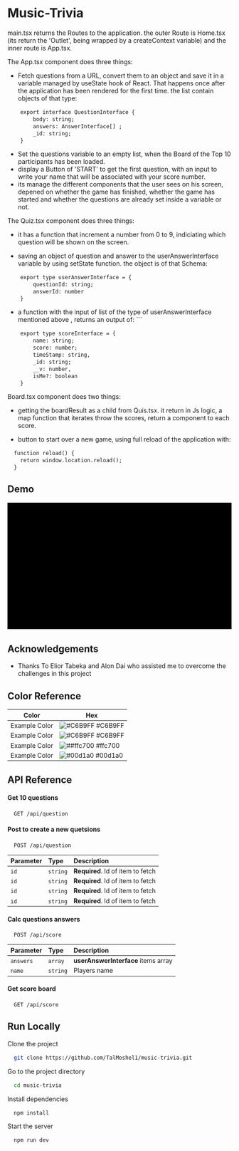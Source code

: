 
# Music-Trivia 

main.tsx returns the Routes to the application. the outer Route is
Home.tsx (its return the 'Outlet', being wrapped by a createContext variable) and the inner route is App.tsx.

The App.tsx component does three things: 
- Fetch questions from a URL, convert them to an object and save it in a variable managed by useState hook of React. That happens once after the application has been rendered for the first time.
    the list contain objects of that type:
```
    export interface QuestionInterface {
        body: string;
        answers: AnswerInterface[] ;
        _id: string;
    }
```

- Set the questions variable to an empty list, when the Board of the Top 10 participants has been loaded.
- display a Button of 'START' to get the first question, with an input to write your name that will be associated with your score number.
- its manage the different components that the user sees on his screen, depened on whether the game has finished, whether the game has started and whether the questions are already set inside a variable or not.

The Quiz.tsx component does three things: 
- it has a function that increment a number from 0 to 9, indiciating which question will be shown on the screen. 

- saving an object of question and answer to the userAnswerInterface variable by using setState function. the object is of that Schema: 
```
    export type userAnswerInterface = {
        questionId: string;
        answerId: number
    }
```

- a function with the input of list of the type of userAnswerInterface mentioned above , returns an output of: ```
``` 
    export type scoreInterface = {
        name: string;
        score: number;
        timeStamp: string,
        _id: string;
        __v: number,
        isMe?: boolean
    }
```

Board.tsx component does two things:

- getting the boardResult as a child from Quis.tsx. it return in Js logic, a map function that iterates throw the scores, return a <Score> component to each score.

- button to start over a new game, using full reload of the application with:
```
  function reload() {
    return window.location.reload();
  }
  ```

## Demo

![music trivia](https://raw.githubusercontent.com/TalMoshel1/music-trivia/main/musicDemo.gif)


## Acknowledgements

 - Thanks To Elior Tabeka and Alon Dai who assisted me to overcome the challenges in this project 


## Color Reference

| Color             | Hex                                                                |
| ----------------- | ------------------------------------------------------------------ |
| Example Color | ![#C6B9FF](https://via.placeholder.com/10/C6B9FF?text=+) #C6B9FF |
| Example Color | ![#C6B9FF](https://via.placeholder.com/10/f8f8f8?text=+) #C6B9FF |
| Example Color | ![##ffc700](https://via.placeholder.com/10/ffc700?text=+) #ffc700 |
| Example Color | ![#00d1a0](https://via.placeholder.com/10/00b48a?text=+) #00d1a0 |




## API Reference

#### Get 10 questions

```http
  GET /api/question
```

#### Post to create a new quetsions

```http
  POST /api/question
```

| Parameter | Type     | Description                       |
| :-------- | :------- | :-------------------------------- |
| `id`      | `string` | **Required**. Id of item to fetch |
| `id`      | `string` | **Required**. Id of item to fetch |
| `id`      | `string` | **Required**. Id of item to fetch |
| `id`      | `string` | **Required**. Id of item to fetch |

#### Calc questions answers

```http
  POST /api/score
```

| Parameter | Type     | Description                         |
| :-------- | :------- | :---------------------------------- |
| `answers` | `array`  | **userAnswerInterface** items array |
| `name`    | `string` | Players name                        |


#### Get score board

```http
  GET /api/score
```
  
  
## Run Locally

Clone the project

```bash
  git clone https://github.com/TalMoshel1/music-trivia.git
```

Go to the project directory

```bash
  cd music-trivia
```

Install dependencies

```bash
  npm install
```

Start the server

```bash
  npm run dev
```


